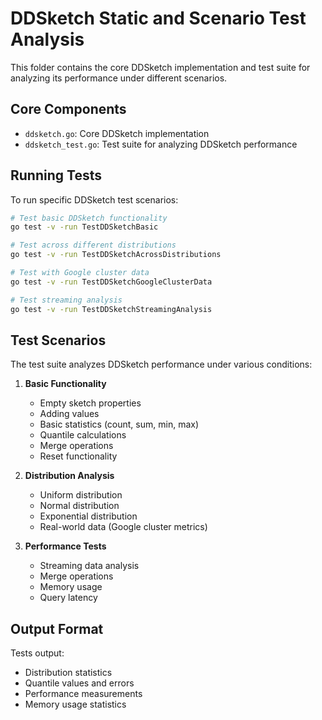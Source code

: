# DDSketch Static and Scenario Test Analysis

This folder contains the core DDSketch implementation and test suite for analyzing its performance under different scenarios.

## Core Components
- `ddsketch.go`: Core DDSketch implementation
- `ddsketch_test.go`: Test suite for analyzing DDSketch performance

## Running Tests

To run specific DDSketch test scenarios:
```bash
# Test basic DDSketch functionality
go test -v -run TestDDSketchBasic

# Test across different distributions
go test -v -run TestDDSketchAcrossDistributions

# Test with Google cluster data
go test -v -run TestDDSketchGoogleClusterData

# Test streaming analysis
go test -v -run TestDDSketchStreamingAnalysis
```

## Test Scenarios

The test suite analyzes DDSketch performance under various conditions:

1. **Basic Functionality**
   - Empty sketch properties
   - Adding values
   - Basic statistics (count, sum, min, max)
   - Quantile calculations
   - Merge operations
   - Reset functionality

2. **Distribution Analysis**
   - Uniform distribution
   - Normal distribution
   - Exponential distribution
   - Real-world data (Google cluster metrics)

3. **Performance Tests**
   - Streaming data analysis
   - Merge operations
   - Memory usage
   - Query latency

## Output Format
Tests output:
- Distribution statistics
- Quantile values and errors
- Performance measurements
- Memory usage statistics
